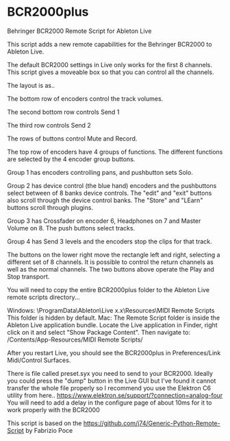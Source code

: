 # BCR2000plus
Behringer BCR2000 Remote Script for Ableton Live

This script adds a new remote capabilities for the Behringer BCR2000 to Ableton Live.

The default BCR2000 settings in Live only works for the first 8 channels.  This script gives a moveable box so that you can control all the channels.

The layout is as..

The bottom row of encoders control the track volumes.

The second bottom row controls Send 1

The third row controls Send 2

The rows of buttons control Mute and Record.

The top row of encoders have 4 groups of functions.  The different functions are selected by the 4 encoder group buttons.

Group 1 has encoders controlling pans, and pushbutton sets Solo.

Group 2 has device control (the blue hand) encoders and the pushbuttons select between of 8 banks device controls.  The "edit" and "exit" buttons also scroll through the device control banks.  The "Store" and "LEarn" buttons scroll through plugins.

Group 3 has Crossfader on encoder 6, Headphones on 7 and Master Volume on 8.  The push buttons select tracks.

Group 4 has Send 3 levels and the encoders stop the clips for that track.

The buttons on the lower right move the rectangle left and right, selecting a different set of 8 channels.  It is possible to control the return channels as well as the normal channels.  The two buttons above operate the Play and Stop transport.


You will need to copy the entire BCR2000plus folder to the Ableton Live remote scripts directory...

Windows: \ProgramData\Ableton\Live x.x\Resources\MIDI Remote Scripts\
This folder is hidden by default.
Mac: The Remote Script folder is inside the Ableton Live application bundle. Locate the Live application in Finder, right click on it and select "Show Package Content". Then navigate to: /Contents/App-Resources/MIDI Remote Scripts/

After you restart Live, you should see the BCR2000plus in Preferences/Link Midi/Control Surfaces.

There is file called preset.syx you need to send to your BCR2000.  Ideally you could press the "dump" button in the Live GUI but I've found it cannot transfer the whole file properly so I recommend you use the Elektron C6 utility from here.. https://www.elektron.se/support/?connection=analog-four    You will need to add a delay in the configure page of about 10ms for it to work properly with the BCR2000

This script is based on the https://github.com/j74/Generic-Python-Remote-Script by Fabrizio Poce
